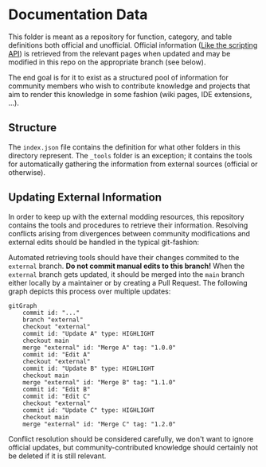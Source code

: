 # Documentation Data

This folder is meant as a repository for function, category, and table definitions both official and unofficial. Official information ([Like the scripting API](https://teardowngame.com/modding/api.html)) is retrieved from the relevant pages when updated and may be modified in this repo on the appropriate branch (see below).

The end goal is for it to exist as a structured pool of information for community members who wish to contribute knowledge and projects that aim to render this knowledge in some fashion (wiki pages, IDE extensions, ...).

## Structure

The `index.json` file contains the definition for what other folders in this directory represent. The `_tools` folder is an exception; it contains the tools for automatically gathering the information from external sources (official or otherwise).

## Updating External Information

In order to keep up with the external modding resources, this repository contains the tools and procedures to retrieve their information. Resolving conflicts arising from divergences between community modifications and external edits should be handled in the typical git-fashion:

Automated retrieving tools should have their changes commited to the `external` branch. **Do not commit manual edits to this branch!** When the `external` branch gets updated, it should be merged into the `main` branch either locally by a maintainer or by creating a Pull Request. The following graph depicts this process over multiple updates:

```mermaid
gitGraph
	commit id: "..."
	branch "external"
	checkout "external"
	commit id: "Update A" type: HIGHLIGHT
	checkout main
	merge "external" id: "Merge A" tag: "1.0.0"
	commit id: "Edit A"
	checkout "external"
	commit id: "Update B" type: HIGHLIGHT
	checkout main
	merge "external" id: "Merge B" tag: "1.1.0"
	commit id: "Edit B"
	commit id: "Edit C"
	checkout "external"
	commit id: "Update C" type: HIGHLIGHT
	checkout main
	merge "external" id: "Merge C" tag: "1.2.0"
```

Conflict resolution should be considered carefully, we don't want to ignore official updates, but community-contributed knowledge should certainly not be deleted if it is still relevant.
